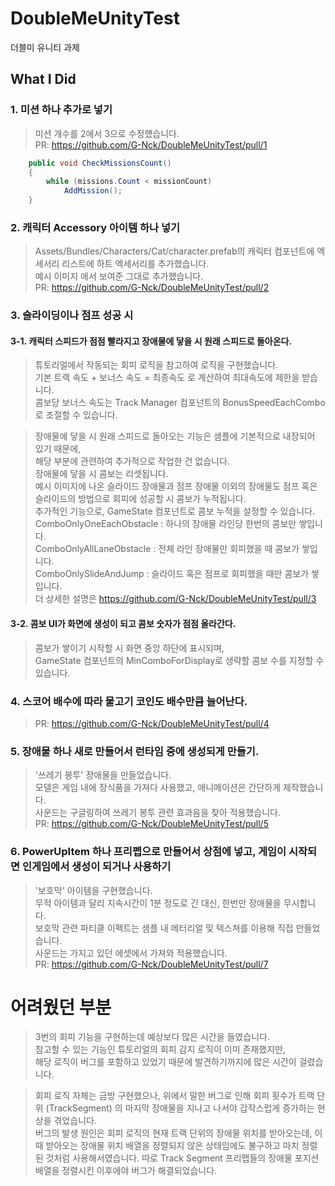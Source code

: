 # DoubleMeUnityTest
 더블미 유니티 과제

## What I Did

### 1. 미션 하나 추가로 넣기
> 미션 개수를 2에서 3으로 수정헀습니다.               
> PR: https://github.com/G-Nck/DoubleMeUnityTest/pull/1
``` cs
    public void CheckMissionsCount()
    {
        while (missions.Count < missionCount)
            AddMission();
    }
```

### 2. 캐릭터 Accessory 아이템 하나 넣기
> Assets/Bundles/Characters/Cat/character.prefab의 캐릭터 컴포넌트에 엑세서리 리스트에 하트 엑세서리를 추가했습니다.                   
> 예시 이미지 에서 보여준 그대로 추가했습니다.              
> PR: https://github.com/G-Nck/DoubleMeUnityTest/pull/2              
### 3. 슬라이딩이나 점프 성공 시
#### 3-1. 캐릭터 스피드가 점점 빨라지고 장애물에 닿을 시 원래 스피드로 돌아온다.
> 튜토리얼에서 작동되는 회피 로직을 참고하여 로직을 구현했습니다.                       
> 기본 트랙 속도 + 보너스 속도 = 최종속도 로 계산하여 최대속도에 제한을 받습니다.                 
> 콤보당 보너스 속도는 Track Manager 컴포넌트의 BonusSpeedEachCombo로 조절할 수 있습니다.                 
     
> 장애물에 닿을 시 원래 스피드로 돌아오는 기능은 샘플에 기본적으로 내장되어 있기 때문에,              
> 해당 부분에 관련하여 추가적으로 작업한 건 없습니다.              
> 장애물에 닿을 시 콤보는 리셋됩니다.              
> 예시 이미지에 나온 슬라이드 장애물과 점프 장애물 이외의 장애물도 점프 혹은 슬라이드의 방법으로 회피에 성공할 시 콤보가 누적됩니다.              
> 추가적인 기능으로, GameState 컴포넌트로 콤보 누적을 설정할 수 있습니다.              
> ComboOnlyOneEachObstacle : 하나의 장애물 라인당 한번의 콤보만 쌓입니다.              
> ComboOnlyAllLaneObstacle : 전체 라인 장애물만 회피했을 때 콤보가 쌓입니다.              
> ComboOnlySlideAndJump : 슬라이드 혹은 점프로 회피했을 때만 콤보가 쌓입니다.                        
> 더 상세한 설명은 https://github.com/G-Nck/DoubleMeUnityTest/pull/3

#### 3-2. 콤보 UI가 화면에 생성이 되고 콤보 숫자가 점점 올라간다.
> 콤보가 쌓이기 시작할 시 화면 중앙 하단에 표시되며,              
> GameState 컴포넌트의 MinComboForDisplay로 생략할 콤보 수를 지정할 수 있습니다.              

### 4. 스코어 배수에 따라 물고기 코인도 배수만큼 늘어난다.                    
> PR: https://github.com/G-Nck/DoubleMeUnityTest/pull/4

### 5. 장애물 하나 새로 만들어서 런타임 중에 생성되게 만들기.
> '쓰레기 봉투' 장애물을 만들었습니다.              
> 모델은 게임 내에 장식품을 가져다 사용했고, 애니메이션은 간단하게 제작했습니다.              
> 사운드는 구글링하여 쓰레기 봉투 관련 효과음을 찾아 적용했습니다.                         
> PR: https://github.com/G-Nck/DoubleMeUnityTest/pull/5

### 6. PowerUpItem 하나 프리펩으로 만들어서 상점에 넣고, 게임이 시작되면 인게임에서 생성이 되거나 사용하기
> '보호막' 아이템을 구현했습니다.              
> 무적 아이템과 달리 지속시간이 1분 정도로 긴 대신, 한번만 장애물을 무시합니다.              
> 보호막 관련 파티클 이펙트는 샘플 내 메터리얼 및 텍스쳐를 이용해 직접 만들었습니다.              
> 사운드는 가지고 있던 에셋에서 가져와 적용했습니다.                             
> PR: https://github.com/G-Nck/DoubleMeUnityTest/pull/7

# 어려웠던 부분
> 3번의 회피 기능을 구현하는데 예상보다 많은 시간을 들였습니다.              
> 참고할 수 있는 기능인 튜토리얼의 회피 감지 로직이 이미 존재했지만,              
> 해당 로직이 버그를 포함하고 있었기 때문에 발견하기까지에 많은 시간이 걸렸습니다.              

> 회피 로직 자체는 금방 구현했으나, 위에서 말한 버그로 인해 회피 횟수가 트랙 단위 (TrackSegment) 의 마지막 장애물을 지나고 나서야 갑작스럽게 증가하는 현상을 겪었습니다.            
> 버그의 발생 원인은 회피 로직의 현재 트랙 단위의 장애물 위치를 받아오는데, 이때 받아오는 장애물 위치 배열을 정렬되지 않은 상태임에도 불구하고 마치 정렬된 것처럼 사용해서였습니다.
> 따로 Track Segment 프리팹들의 장애물 포지션 배열을 정렬시킨 이후에야 버그가 해결되었습니다.



